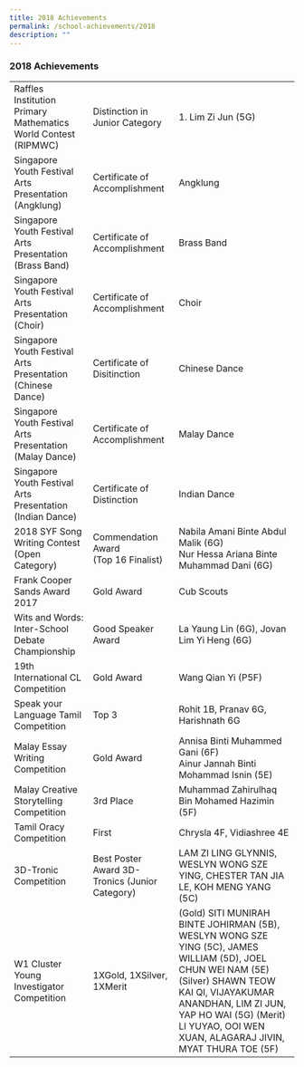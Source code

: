 ```yaml
---
title: 2018 Achievements
permalink: /school-achievements/2018
description: ""
---
```

### 2018 Achievements

|  	|  	|  	|
|---	|---	|---	|
| Raffles Institution Primary Mathematics World Contest (RIPMWC) 	| Distinction in Junior Category 	| 1. Lim Zi Jun (5G) 	|
| Singapore Youth Festival Arts Presentation (Angklung) 	| Certificate of Accomplishment 	| Angklung 	|
| Singapore Youth Festival Arts Presentation (Brass Band) 	| Certificate of Accomplishment 	| Brass Band 	|
| Singapore Youth Festival Arts Presentation (Choir) 	| Certificate of Accomplishment 	| Choir 	|
| Singapore Youth Festival Arts Presentation (Chinese Dance) 	| Certificate of Disitinction 	| Chinese Dance 	|
| Singapore Youth Festival Arts Presentation (Malay Dance) 	| Certificate of Accomplishment 	| Malay Dance 	|
| Singapore Youth Festival Arts Presentation (Indian Dance) 	| Certificate of Distinction 	| Indian Dance 	|
| 2018 SYF Song Writing Contest (Open Category) 	| Commendation Award<br>(Top 16 Finalist) 	| Nabila Amani Binte Abdul Malik (6G)<br>Nur Hessa Ariana Binte Muhammad Dani (6G) 	|
| Frank Cooper Sands Award 2017 	| Gold Award 	| Cub Scouts 	|
| Wits and Words: Inter-School Debate Championship 	| Good Speaker Award 	| La Yaung Lin (6G), Jovan Lim Yi Heng (6G) 	|
| 19th International CL Competition 	| Gold Award 	| Wang Qian Yi (P5F) 	|
| Speak your Language Tamil Competition 	| Top 3 	| Rohit 1B, Pranav 6G, Harishnath 6G 	|
| Malay Essay Writing Competition 	| Gold Award 	| Annisa Binti Muhammed Gani (6F)<br>Ainur Jannah Binti Mohammad Isnin (5E) 	|
| Malay Creative Storytelling Competition 	| 3rd Place 	| Muhammad Zahirulhaq Bin Mohamed Hazimin (5F) 	|
| Tamil Oracy Competition 	| First 	| Chrysla 4F, Vidiashree 4E 	|
| 3D-Tronic Competition 	| Best Poster Award 3D-Tronics (Junior Category) 	| LAM ZI LING GLYNNIS, WESLYN WONG SZE YING, CHESTER TAN JIA LE, KOH MENG YANG (5C) 	|
| W1 Cluster Young Investigator Competition 	| 1XGold, 1XSilver, 1XMerit 	| (Gold) SITI MUNIRAH BINTE JOHIRMAN (5B), WESLYN WONG SZE YING (5C), JAMES WILLIAM (5D), JOEL CHUN WEI NAM (5E) (Silver) SHAWN TEOW KAI QI, VIJAYAKUMAR ANANDHAN, LIM ZI JUN, YAP HO WAI (5G) (Merit) LI YUYAO, OOI WEN XUAN, ALAGARAJ JIVIN, MYAT THURA TOE (5F) 	|